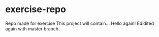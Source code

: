# exercise-repo
Repo made for exercise
This project will contain...
Hello again!
Edidited again with master branch.